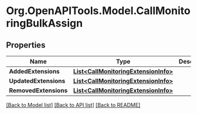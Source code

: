
# Org.OpenAPITools.Model.CallMonitoringBulkAssign

## Properties

Name | Type | Description | Notes
------------ | ------------- | ------------- | -------------
**AddedExtensions** | [**List&lt;CallMonitoringExtensionInfo&gt;**](CallMonitoringExtensionInfo.md) |  | [optional] 
**UpdatedExtensions** | [**List&lt;CallMonitoringExtensionInfo&gt;**](CallMonitoringExtensionInfo.md) |  | [optional] 
**RemovedExtensions** | [**List&lt;CallMonitoringExtensionInfo&gt;**](CallMonitoringExtensionInfo.md) |  | [optional] 

[[Back to Model list]](../README.md#documentation-for-models)
[[Back to API list]](../README.md#documentation-for-api-endpoints)
[[Back to README]](../README.md)

